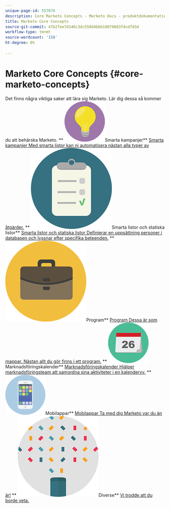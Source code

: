 ```yaml
---
unique-page-id: 557074
description: Core Marketo Concepts - Marketo Docs - produktdokumentation
title: Marketo Core Concepts
source-git-commit: 47b2fee7d146c3dc558d4bbb10070683f4cdfd3d
workflow-type: tm+mt
source-wordcount: '158'
ht-degree: 0%

---
```



# Marketo Core Concepts {#core-marketo-concepts}

Det finns några viktiga saker att lära sig Marketo. Lär dig dessa så kommer du att behärska Marketo.
** ![Smarta kampanjer](assets/seo-01.png)Smarta kampanjer** [Smarta kampanjer Med smarta listor kan ni automatisera nästan alla typer av åtgärder.](https://docs.marketo.com/display/DOCS/Smart+Campaigns)     ** ![Smarta listor och statiska listor](assets/office-35.png)Smarta listor och statiska listor** [Smarta listor och statiska listor Definierar en uppsättning personer i databasen och lyssnar efter specifika beteenden.](https://docs.marketo.com/display/DOCS/Smart+Lists+and+Static+Lists)     ** ![Program](assets/office-02.png)Program** [Program Dessa är som mappar. Nästan allt du gör finns i ett program.](https://docs.marketo.com/display/DOCS/Programs)     ** ![Marknadsföringskalender](assets/office-10.png)Marknadsföringskalender** [Marknadsföringskalender Hjälper marknadsföringsteam att samordna sina aktiviteter i en kalendervy.](https://docs.marketo.com/display/DOCS/Marketing+Calendar)     ** ![Mobilappar](assets/mobile-apps.png)Mobilappar** [Mobilappar Ta med dig Marketo var du än är!](core-marketo-concepts/mobile-apps.md)     ** ![Diverse](assets/party-11.png)Diverse** [Vi trodde att du borde veta.](https://docs.marketo.com/display/DOCS/Miscellaneous)